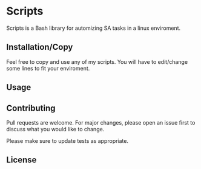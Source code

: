# Scripts

Scripts is a Bash library for automizing SA tasks in a linux enviroment.

## Installation/Copy

Feel free to copy and use any of my scripts. You will have to edit/change some lines to fit your enviroment.

## Usage


## Contributing
Pull requests are welcome. For major changes, please open an issue first to discuss what you would like to change.

Please make sure to update tests as appropriate.

## License
